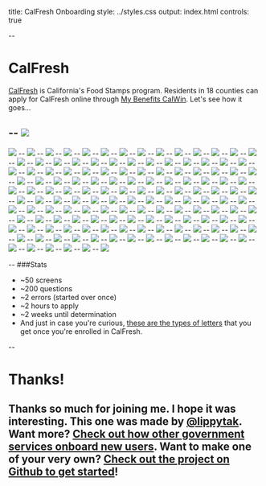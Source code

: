 title: CalFresh Onboarding
style: ../styles.css
output: index.html
controls: true

--
# CalFresh
[CalFresh](http://www.calfresh.ca.gov/) is California's Food Stamps program. Residents in 18 counties can apply for CalFresh online through [My Benefits CalWin](https://www.mybenefitscalwin.org/). Let's see how it goes...

--
<img src="pictures/3.1-calwin-home.jpg" class="bleed">
--
<img src="pictures/3.2-calwin-home.jpg" class="bleed">
--
<img src="pictures/3.3-calwin-home.jpg" class="bleed">
--
<img src="pictures/3.4-calwin-home.jpg" class="bleed">
--
<img src="pictures/3.5-calwin-home.jpg" class="bleed">
--
<img src="pictures/3.6-calwin-home.jpg" class="bleed">
--
<img src="pictures/3.7-calwin-home.jpg" class="bleed">
--
<img src="pictures/3.8-calwin-home.jpg" class="bleed">
--
<img src="pictures/3.9-calwin-home.jpg" class="bleed">
--
<img src="pictures/3.10-calwin-home.jpg" class="bleed">
--
<img src="pictures/4-county.jpeg" class="bleed">
--
<img src="pictures/4.1-county.jpg" class="bleed">
--
<img src="pictures/4.2-county.jpg" class="bleed">
--
<img src="pictures/4.3-county.jpg" class="bleed">
--
<img src="pictures/4.4-county.jpg" class="bleed">
--
<img src="pictures/4.5-county.jpg" class="bleed">
--
<img src="pictures/5-create-acct-contact-info.jpeg" class="bleed">
--
<img src="pictures/5.1-create-acct-contact-info.jpg" class="bleed">
--
<img src="pictures/5.2-create-acct-contact-info.jpg" class="bleed">
--
<img src="pictures/5_.1-create-acct-info.jpeg" class="bleed">
--
<img src="pictures/5_.1-create-acct-info.jpg" class="bleed">
--
<img src="pictures/5_.2-create-acct-info.jpg" class="bleed">
--
<img src="pictures/5_.3-create-acct-info.jpg" class="bleed">
--
<img src="pictures/5_.4-create-acct-info.jpg" class="bleed">
--
<img src="pictures/5_.5-create-acct-info.jpg" class="bleed">
--
<img src="pictures/5_.6-create-acct-info.jpg" class="bleed">
--
<img src="pictures/5_.8-create-acct-info.jpg" class="bleed">
--
<img src="pictures/6-create-acct-confirm.jpeg" class="bleed">
--
<img src="pictures/6.1-create-acct-confirm.jpg" class="bleed">
--
<img src="pictures/7-create-acct-email-conf.jpeg" class="bleed">
--
<img src="pictures/7.1-create-acct-email-conf.jpg" class="bleed">
--
<img src="pictures/7.2-create-acct-email-conf.jpg" class="bleed">
--
<img src="pictures/7.3-create-acct-email-conf.jpg" class="bleed">
--
<img src="pictures/8-sign-in-username.jpeg" class="bleed">
--
<img src="pictures/8.1-sign-in-username.jpg" class="bleed">
--
<img src="pictures/9.1-sign-in-pass.jpg" class="bleed">
--
<img src="pictures/10.1-congrats.jpg" class="bleed">
--
<img src="pictures/10.2-congrats.jpg" class="bleed">
--
<img src="pictures/10.3-congrats.jpg" class="bleed">
--
<img src="pictures/10.4-congrats.jpg" class="bleed">
--
<img src="pictures/11-apply.jpeg" class="bleed">
--
<img src="pictures/11.1-apply.jpg" class="bleed">
--
<img src="pictures/11.2-apply.jpg" class="bleed">
--
<img src="pictures/11.3-apply.jpg" class="bleed">
--
<img src="pictures/11.4-apply.jpg" class="bleed">
--
<img src="pictures/11.5-apply.jpg" class="bleed">
--
<img src="pictures/11.6-apply.jpg" class="bleed">
--
<img src="pictures/12-fine-print.jpeg" class="bleed">
--
<img src="pictures/12.1-fine-print.jpg" class="bleed">
--
<img src="pictures/12.2-fine-print.jpg" class="bleed">
--
<img src="pictures/12.3-fine-print.jpg" class="bleed">
--
<img src="pictures/12.4-fine-print.jpg" class="bleed">
--
<img src="pictures/12.5-fine-print.jpg" class="bleed">
--
<img src="pictures/12.6-fine-print.jpg" class="bleed">
--
<img src="pictures/12.7-fine-print.jpg" class="bleed">
--
<img src="pictures/12.8-fine-print.jpg" class="bleed">
--
<img src="pictures/13-select-program.jpeg" class="bleed">
--
<img src="pictures/13.1-select-program.jpg" class="bleed">
--
<img src="pictures/13.2-select-program.jpg" class="bleed">
--
<img src="pictures/13.3-select-program.jpg" class="bleed">
--
<img src="pictures/13.4-select-program.jpg" class="bleed">
--
<img src="pictures/13.5-select-program.jpg" class="bleed">
--
<img src="pictures/13.6-select-program.jpg" class="bleed">
--
<img src="pictures/13.7-select-program.jpg" class="bleed">
--
<img src="pictures/13.8-select-program.jpg" class="bleed">
--
<img src="pictures/13.9-select-program.jpg" class="bleed">
--
<img src="pictures/14-info.jpeg" class="bleed">
--
<img src="pictures/14.1-info.jpg" class="bleed">
--
<img src="pictures/14.2-info.jpg" class="bleed">
--
<img src="pictures/14.3-info.jpg" class="bleed">
--
<img src="pictures/14.4-info.jpg" class="bleed">
--
<img src="pictures/14.5-info.jpg" class="bleed">
--
<img src="pictures/14.6-info.jpg" class="bleed">
--
<img src="pictures/14.7-info.jpg" class="bleed">
--
<img src="pictures/15-your-info.jpeg" class="bleed">
--
<img src="pictures/15.1-your-info.jpg" class="bleed">
--
<img src="pictures/15.2-your-info.jpg" class="bleed">
--
<img src="pictures/15.3-your-info.jpg" class="bleed">
--
<img src="pictures/15.4-your-info.jpg" class="bleed">
--
<img src="pictures/15.5-your-info.jpg" class="bleed">
--
<img src="pictures/15.6-your-info.jpg" class="bleed">
--
<img src="pictures/16-submit_1.jpeg" class="bleed">
--
<img src="pictures/16.1-submit_1.jpg" class="bleed">
--
<img src="pictures/16.2-submit_1.jpg" class="bleed">
--
<img src="pictures/16.3-submit_1.jpg" class="bleed">
--
<img src="pictures/17-race.jpeg" class="bleed">
--
<img src="pictures/17.1-race.jpg" class="bleed">
--
<img src="pictures/17.2-race.jpg" class="bleed">
--
<img src="pictures/17.3-race.jpg" class="bleed">
--
<img src="pictures/18-gender_ssn.jpeg" class="bleed">
--
<img src="pictures/18.1-gender_ssn.jpg" class="bleed">
--
<img src="pictures/18.2-gender_ssn.jpg" class="bleed">
--
<img src="pictures/19-prior-aid.jpeg" class="bleed">
--
<img src="pictures/19.1-prior-aid.jpg" class="bleed">
--
<img src="pictures/20-your-home.jpeg" class="bleed">
--
<img src="pictures/21-people-confirm.jpeg" class="bleed">
--
<img src="pictures/22-submit_2.jpeg" class="bleed">
--
<img src="pictures/22.1-submit_2.jpg" class="bleed">
--
<img src="pictures/23-citizenship.jpeg" class="bleed">
--
<img src="pictures/23.1-citizenship.jpg" class="bleed">
--
<img src="pictures/23.2-citizenship.jpg" class="bleed">
--
<img src="pictures/24-disability.jpeg" class="bleed">
--
<img src="pictures/25-other-services.jpeg" class="bleed">
--
<img src="pictures/26-felon.jpeg" class="bleed">
--
<img src="pictures/26.1-felon.jpg" class="bleed">
--
<img src="pictures/26.2-felon.jpg" class="bleed">
--
<img src="pictures/26.3-felon.jpg" class="bleed">
--
<img src="pictures/27-facilities.jpeg" class="bleed">
--
<img src="pictures/28-prior-aid_military.jpeg" class="bleed">
--
<img src="pictures/29-people-summary.jpeg" class="bleed">
--
<img src="pictures/30-income-sources.jpeg" class="bleed">
--
<img src="pictures/31-quit.jpeg" class="bleed">
--
<img src="pictures/32-other-income.jpeg" class="bleed">
--
<img src="pictures/33-income-summary.jpeg" class="bleed">
--
<img src="pictures/33.1-income-summary.jpg" class="bleed">
--
<img src="pictures/33.2-income-summary.jpg" class="bleed">
--
<img src="pictures/34-resources.jpeg" class="bleed">
--
<img src="pictures/35-resources-accounts.jpeg" class="bleed">
--
<img src="pictures/36-resources-other.jpeg" class="bleed">
--
<img src="pictures/37-resources-property.jpeg" class="bleed">
--
<img src="pictures/38-resource-summary.jpeg" class="bleed">
--
<img src="pictures/39-expenses.jpeg" class="bleed">
--
<img src="pictures/40-expenses-housing-bills.jpeg" class="bleed">
--
<img src="pictures/41-expenses-child-support.jpeg" class="bleed">
--
<img src="pictures/42-expenses-summary.jpeg" class="bleed">
--
<img src="pictures/43-authorized-rep.jpeg" class="bleed">
--
<img src="pictures/44-certification.jpeg" class="bleed">
--
<img src="pictures/45-signature.jpeg" class="bleed">
--
<img src="pictures/46-docs-info.jpeg" class="bleed">
--
<img src="pictures/47-docs-details.jpeg" class="bleed">
--
<img src="pictures/47.1-docs-details.jpg" class="bleed">
--
<img src="pictures/47.2-docs-details.jpg" class="bleed">
--
<img src="pictures/47.3-docs-details.jpg" class="bleed">
--
<img src="pictures/49-docs-submit.jpeg" class="bleed">
--
<img src="pictures/50-interview-preference.jpeg" class="bleed">
--
<img src="pictures/51-vote.jpeg" class="bleed">
--
<img src="pictures/51.1-vote.jpg" class="bleed">
--
<img src="pictures/51.2-vote.jpg" class="bleed">
--
<img src="pictures/51.3-vote.jpg" class="bleed">
--
<img src="pictures/52-confirmation.jpeg" class="bleed">
--
<img src="pictures/52.1-confirmation.jpg" class="bleed">
--
<img src="pictures/52.2-confirmation.jpg" class="bleed">

--
###Stats
- ~50 screens
- ~200 questions
- ~2 errors (started over once)
- ~2 hours to apply
- ~2 weeks until determination
- And just in case you're curious, [these are the types of letters](http://lippytak.github.io/calfresh/) that you get once you're enrolled in CalFresh.

--
# Thanks!
Thanks so much for joining me. I hope it was interesting. This one was made by [@lippytak](http://www.twitter.com/lippytak). Want more? [Check out how other government services onboard new users](http://codeforamerica.github.io/citizen-onboard). Want to make one of your very own? [Check out the project on Github to get started](https://github.com/codeforamerica/citizen-onboard)!
--